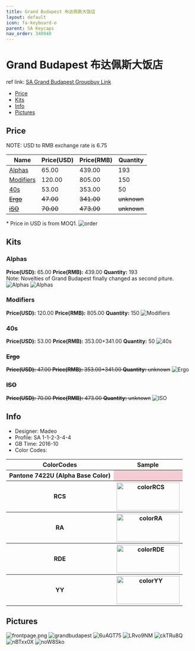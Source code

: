 ```yaml
---
title: Grand Budapest 布达佩斯大饭店
layout: default
icon: fa-keyboard-o
parent: SA Keycaps
nav_order: 340940
---
```


# Grand Budapest 布达佩斯大饭店

ref link: [SA Grand Budapest Groupbuy Link](https://geekhack.org/index.php?topic=85413.0)

* [Price](#price)
* [Kits](#kits)
* [Info](#info)
* [Pictures](#pictures)

## Price

NOTE: USD to RMB exchange rate is 6.75

| Name          | Price(USD)   | Price(RMB)  | Quantity |
| ------------- | ------------- | ----------- | -------- |
|[Alphas](#alphas)|65.00|439.00|193|
|[Modifiers](#modifiers)|120.00|805.00|150|
|[40s](#40s)|53.00|353.00|50|
|~~[Ergo](#ergo)~~|~~47.00~~|~~341.00~~|~~unknown~~|
|~~[iSO](#iso)~~|~~70.00~~|~~473.00~~|~~unknown~~|

\* Price in USD is from MOQ1.
<img src="{{ 'assets/images/sa-keycaps/grandbudapest/order.png' | relative_url }}" alt="order" class="image featured">


## Kits
### Alphas
**Price(USD):** 65.00    **Price(RMB):** 439.00    **Quantity:** 193  
Note: Novelties of Grand Budapest finally changed as second piture.
<img src="{{ 'assets/images/sa-keycaps/grandbudapest/kits_pics/alphas.png' | relative_url }}" alt="Alphas" class="image featured">
<img src="{{ 'assets/images/sa-keycaps/grandbudapest/kits_pics/novelties.jpeg' | relative_url }}" alt="Alphas" class="image featured">

### Modifiers
**Price(USD):** 120.00    **Price(RMB):** 805.00    **Quantity:** 150
<img src="{{ 'assets/images/sa-keycaps/grandbudapest/kits_pics/modifiers.png' | relative_url }}" alt="Modifiers" class="image featured">

### 40s
**Price(USD):** 53.00    **Price(RMB):** 353.00+341.00    **Quantity:** 50
<img src="{{ 'assets/images/sa-keycaps/grandbudapest/kits_pics/40s.jpg' | relative_url }}" alt="40s" class="image featured">

### ~~Ergo~~
~~**Price(USD):** 47.00    **Price(RMB):** 353.00+341.00    **Quantity:** unknown~~
<img src="{{ 'assets/images/sa-keycaps/grandbudapest/kits_pics/ergo.jpg' | relative_url }}" alt="Ergo" class="image featured">

### ~~ISO~~
~~**Price(USD):** 70.00    **Price(RMB):** 473.00    **Quantity:** unknown~~
<img src="{{ 'assets/images/sa-keycaps/grandbudapest/kits_pics/iso.jpg' | relative_url }}" alt="ISO" class="image featured">

## Info
* Designer: Madeo
* Profile: SA 1-1-2-3-4-4
* GB Time: 2016-10
* Color Codes:  
<table style="width:100%">
  <tr>
    <th>ColorCodes</th>
    <th>Sample</th>
  </tr>
  <tr>
    <th>Pantone 7422U (Alpha Base Color)</th>
    <th style="background-color: rgb(244, 205, 212)">&#160;</th>
  </tr>
  <tr>
    <th>RCS</th>
    <th><img src="{{ 'assets/images/sa-keycaps/SP_ColorCodes/abs/SP_Abs_ColorCodes_RCS.png' | relative_url }}" alt="colorRCS" height="75" width="170"></th>
  </tr>
  <tr>
    <th>RA</th>
    <th><img src="{{ 'assets/images/sa-keycaps/SP_ColorCodes/abs/SP_Abs_ColorCodes_RA.png' | relative_url }}" alt="colorRA" height="75" width="170"></th>
  </tr>
  <tr>
    <th>RDE</th>
    <th><img src="{{ 'assets/images/sa-keycaps/SP_ColorCodes/abs/SP_Abs_ColorCodes_RDE.png' | relative_url }}" alt="colorRDE" height="75" width="170"></th>
  </tr>
  <tr>
    <th>YY</th>
    <th><img src="{{ 'assets/images/sa-keycaps/SP_ColorCodes/abs/SP_Abs_ColorCodes_YY.png' | relative_url }}" alt="colorYY" height="75" width="170"></th>
  </tr>
</table>

## Pictures
<img src="{{ 'assets/images/sa-keycaps/grandbudapest/rendering_pics/frontpage.png' | relative_url }}" alt="frontpage.png" class="image featured">
<img src="{{ 'assets/images/sa-keycaps/grandbudapest/rendering_pics/grandbudapest.png' | relative_url }}" alt="grandbudapest" class="image featured">
<img src="{{ 'assets/images/sa-keycaps/grandbudapest/rendering_pics/6uAGT75.jpg' | relative_url }}" alt="6uAGT75" class="image featured">
<img src="{{ 'assets/images/sa-keycaps/grandbudapest/rendering_pics/LRvo9NM.jpg' | relative_url }}" alt="LRvo9NM" class="image featured">
<img src="{{ 'assets/images/sa-keycaps/grandbudapest/rendering_pics/ckTRu8Q.jpg' | relative_url }}" alt="ckTRu8Q" class="image featured">
<img src="{{ 'assets/images/sa-keycaps/grandbudapest/rendering_pics/nBTxx0X.jpg' | relative_url }}" alt="nBTxx0X" class="image featured">
<img src="{{ 'assets/images/sa-keycaps/grandbudapest/rendering_pics/noW8Sko.jpg' | relative_url }}" alt="noW8Sko" class="image featured">
